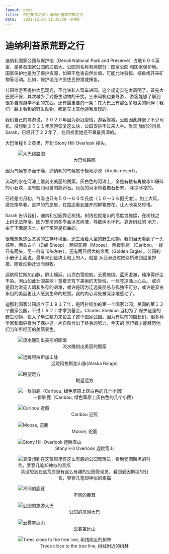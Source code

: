 ```yaml
---
layout: post
title:  阿拉斯加之旅：迪纳利苔原荒野之行
date:   2021-12-26 11:35:00 -0400
---
```


# 迪纳利苔原荒野之行

迪纳利国家公园与保护地（Denali National Park and Preserve）占地６００英亩，是黄石国家公园的三倍大。公园的名称有两部分：国家公园
和国家保护地。国家保护地是为了保护资源，如果不危害自然价值，可能允许狩猎、捕鱼或开采矿物等活动。比如，保护地允许原住民狩猎或捕鱼。

公园给游客提供大巴观光，不允许私人驾车进园。这个规定实在太高明了。首先大巴更环保，其次减少了对野生动物的干扰，三来司机也兼导游，
游客能够了解到很多自驾游学不到的东西。还有最重要的一条：在大巴上有那么多眼尖的同伴！我们一路上看到的野生动物，都是车上其他游客发现的。

我们自己的导游说，２０２０年因为新冠疫情，游客骤减，公园因此辞退了不少司机。没想到２０２１年旅游恢复这么快，公园安排不过来人手。当天
我们的司机Sarah，已经开了２２年了，在司机里她还不算最资深的。

大巴单程６２英里，开到 Stony Hill Overlook 掉头。

<figure>
  <img src="../../../assets/images/Denali/Park-Road-Map_5.jpg" alt="大巴线路图"/>
  <center><figcaption>大巴线路图</figcaption></center>
</figure>


因为气候寒冷而干燥，迪纳利的气候属于极地沙漠（Arctic desert）。

流动的水在河滩上雕刻出美丽的图案。灰白色的河滩上，全是有棱有角被冰川碾碎的小石块，没有圆润可爱的鹅卵石。灰色的河水带着岩石粉末，
冰凉冰凉的。

已经是七月初，气温也只有５０～６０华氏度（１０～１６摄氏度）。加上大风，感觉像早春。这样的荒原里，在路边看到盛开的鲜艳野花，让人欣喜又珍惜。

Sarah 告诉我们，迪纳利公园靠近树线。树线也就是山的高度或维度，在树线之上树无法存活，因为寒冷的冬季会冰冻树液，导致树木坏死。靠近树线的
地方，由于下面是冻土，树干常常是扭曲的。

很难想象这么恶劣的生存环境里，还生活着大型的野生动物。我们当天看到了一头棕熊，两头白羊（Dall Sheep），两只驼鹿（Moose），两拨驯鹿
（Caribou, 一拨只有两头，另一群有10头左右），还有两只很大的金鹰（Golden Eagle）。公园的小册子上面说，最早来到这块土地上的人，就是
从亚洲通过陆路桥来到这里狩猎，随着动物迁徙而游牧。

远眺阿拉斯加山脉，群山绵延。山顶白雪皑皑，云雾缭绕。蓝天澄澈，纯净得纤尘不染。河山如此壮阔美丽！望着天穹下美丽的天际线，一丝苍凉涌上心头。
或许是因为渺无人烟和生存的艰难，或许是因为辽远美丽总与孤独不可分，或许是亘古永恒的美丽更让人感到生命的短暂。我的内心深处被深深地感动了。

迪那利国家公园成立于１９１７年，是阿拉斯加的第一个国家公园，美国的第１３个国家公园，不过１９２１才拿到基金。Charles Sheldon 当初为了
保护这里的野生动物，投入了毕生精力来设立了这个国家公园。因为有以前的园长们，很多科学家和倡导者为了保护这一片自然付出了终身的努力，今天的
旅行者才能经历他们当年所经历的美丽景色。


<figure>
  <img src="../../../assets/images/Denali/River-01.jpg" alt="流水雕刻出美丽的图案"/>
  <center><figcaption>流水雕刻出美丽的图案</figcaption></center>
</figure>

<figure>
  <img src="../../../assets/images/Denali/AlaskaRange-01.jpg" alt="远眺阿拉斯加山脉"/>
  <center><figcaption>远眺阿拉斯加山脉(Alaska Range)</figcaption></center>
</figure>

<figure>
  <img src="../../../assets/images/Denali/River-02.jpg" alt="眺望远方"/>
  <center><figcaption>眺望远方</figcaption></center>
</figure>

<figure>
  <img src="../../../assets/images/Denali/Caribou-01.jpg" alt="一群驯鹿（Caribou, 绿色草原上灰白色的几个小团）"/>
  <center><figcaption>一群驯鹿（Caribou, 绿色草原上灰白色的几个小团）</figcaption></center>
</figure>

<figure>
  <img src="../../../assets/images/Denali/Caribou-02.jpg" alt="Caribou 近照"/>
  <center><figcaption>Caribou 近照</figcaption></center>
</figure>

<figure>
  <img src="../../../assets/images/Denali/Moose-01.jpg" alt="Moose, 驼鹿"/>
  <center><figcaption>Moose, 驼鹿</figcaption></center>
</figure>

<figure>
  <img src="../../../assets/images/Denali/AlaskaRange-02.jpg" alt="Stony Hill Overlook 远眺雪山"/>
  <center><figcaption>Stony Hill Overlook 远眺雪山</figcaption></center>
</figure>

<figure>
  <img src="../../../assets/images/Denali/Toklat.jpg" alt="真没想到在这荒原里有这么有趣的公园管理员，看到爱因斯坦的引言，寥寥几笔却神似的素描"/>
  <center><figcaption>真没想到在这荒原里有这么有趣的公园管理员，看到爱因斯坦的引言，寥寥几笔却神似的素描</figcaption></center>
</figure>

<figure>
  <img src="../../../assets/images/Denali/River-03.jpg" alt="不同的鹿茸"/>
  <center><figcaption>不同的鹿茸</figcaption></center>
</figure>

<figure>
  <img src="../../../assets/images/Denali/TheTourBus.jpg" alt="公园的旅游大巴"/>
  <center><figcaption>公园的旅游大巴</figcaption></center>
</figure>

<figure>
  <img src="../../../assets/images/Denali/AlaskaRange-03.jpg" alt="云雾罩远山"/>
  <center><figcaption>云雾罩远山</figcaption></center>
</figure>

<figure>
  <img src="../../../assets/images/Denali/SpruceTrees.jpg" alt="Trees close to the tree line, 树线附近的树林"/>
  <center><figcaption>Trees close to the tree line, 树线附近的树林</figcaption></center>
</figure>

